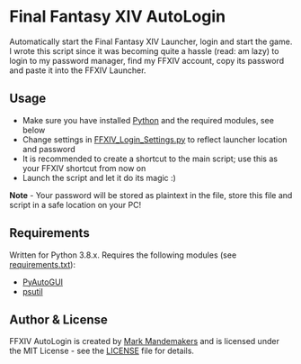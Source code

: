 # Final Fantasy XIV AutoLogin
Automatically start the Final Fantasy XIV Launcher, login and start the game.
I wrote this script since it was becoming quite a hassle (read: am lazy) to login to my password manager, find my FFXIV account, copy its password and paste it into the FFXIV Launcher.

## Usage
- Make sure you have installed [Python](https://www.python.org/) and the required modules, see below
- Change settings in [FFXIV_Login_Settings.py](https://github.com/MarkMandemakers/FFXIV_AutoLogin/blob/main/FFXIV_Login_Settings.py) to reflect launcher location and password
- It is recommended to create a shortcut to the main script; use this as your FFXIV shortcut from now on
- Launch the script and let it do its magic :)

**Note** - Your password will be stored as plaintext in the file, store this file and script in a safe location on your PC!

## Requirements
Written for Python 3.8.x.
Requires the following modules (see [requirements.txt](https://github.com/MarkMandemakers/FFXIV_AutoLogin/blob/main/requirements.txt)):
- [PyAutoGUI](https://pypi.org/project/PyAutoGUI/)
- [psutil](https://pypi.org/project/psutil/)

## Author & License
FFXIV AutoLogin is created by [Mark Mandemakers](https://github.com/MarkMandemakers) and is licensed under the MIT License - see the [LICENSE](https://github.com/MarkMandemakers/FFXIV_AutoLogin/blob/main/LICENSE) file for details.

